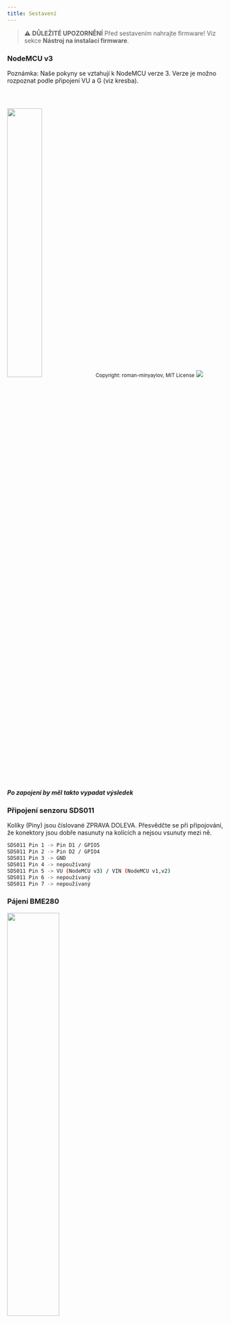 ```yaml
---
title: Sestavení
---
```


> ⚠️ **DŮLEŽITÉ UPOZORNĚNÍ**
Před sestavením nahrajte firmware!
Viz sekce __Nástroj na instalaci firmware__.

### NodeMCU v3
Poznámka: Naše pokyny se vztahují k NodeMCU verze 3. Verze je možno rozpoznat podle připojení VU a G (viz kresba).

<img src="../docs/airrohr/airrohr-wiring-sds011-bme280.jpg" style="width:40%; margin-top: 3em"/>
<small>Copyright: roman-minyaylov, MIT License</small>


<img src="../docs/airrohr/nodemcu-v3-bme280.jpeg" style="margin-top: 1em"/>

##### Po zapojení by měl takto vypadat výsledek


### Připojení senzoru SDS011
Kolíky (Piny) jsou číslované ZPRAVA DOLEVA. Přesvědčte se při připojování, že konektory jsou dobře nasunuty na kolících a nejsou vsunuty mezi ně.
```bash
SDS011 Pin 1 -> Pin D1 / GPIO5
SDS011 Pin 2 -> Pin D2 / GPIO4
SDS011 Pin 3 -> GND
SDS011 Pin 4 -> nepoužívaný
SDS011 Pin 5 -> VU (NodeMCU v3) / VIN (NodeMCU v1,v2)
SDS011 Pin 6 -> nepoužívaný
SDS011 Pin 7 -> nepoužívaný
```

### Pájení BME280
<img src="../docs/airrohr/solder-a-bme-280.jpeg" style="width:49%; padding-right: 1em" class="items-center"/>
<img src="../docs/airrohr/solder-bme-280.jpeg" style="width:49%;">

Připojte kolíkovou lištu k desce BME280. Připájejte ji zezadu. Mezery mezi kolíky jsou velmi malé, takže buďte trpěliví a opatrní.

Trik spočívá v tom, že přitlačíte špičku pájky na kolík, tím ho trochu nahřejete a potom zlehka nanesete cín.



### Zapojení BME280
Kolíky (Piny) jsou číslované ZLEVA DOPRAVA.
```bash
VIN -> Pin 3V3 (3.3V)
GND->  GND/G
SDA -> Pin D3
SCL -> Pin D4
```

### Svažte všechno dohromady

 ##### Svažte NodeMCU a SDS011 dohromady
<img src="../docs/airrohr/tie-air-quality-sensor- together.jpeg"/>
Stahovací svorkou svažte NodeMCU (ESP8266) a senzor SDS011 tak, aby Wifi anténa směřovala pryč od senzoru.

 ##### Připojte ohebnou trubičku
 <img src="../docs/airrohr/sds011-with-tube.jpeg" style="width:49%; padding-right: 1em"/>
 <img src="../docs/airrohr/bme280-tied-to-tube.jpeg" style="width:49%;">

* Připojte ohebnou trubičku k senzoru SDS011.
* Použijte další svorku pro připojení teplotního čidla BME280 k hadičce.
* Provlečte USB kabel skrz plastové koleno. Namontujte SDS011 tak, aby NodeMCU směřovala nahoru a ventilátor senzoru směřoval dolů.


 ##### Vložte senzor do plastového kolena
* Zasuňte součástky do kolena tak, aby se uvnitř zasekly.
* USB kabel, ohebná trubička and senzor BME280 by měly čouhat z konce plastového kolena.
* Spojte dohromady obě plastová kolena.

<img src="../docs/airrohr/sds011-jammed-into-tube.jpeg"/>

 ##### Finalizace
* Snímač teploty umístěte na ohebné trubičce tak, any byl na okraji kolena.
* Ořízněte hadičku na koci kolena.
* Volitelné: Otevřené konce kolen je vhodné zakrýt jemnou síťkou. Vzduch tak může dovnitř proudit, ale hmyz zůstane venku.

<img src="../docs/airrohr/position-bme280.jpeg"/>
